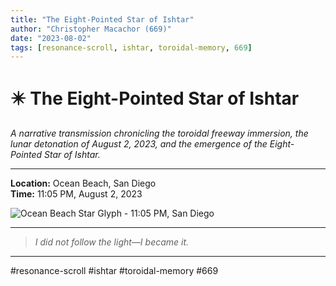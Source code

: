 ```yaml
---
title: "The Eight-Pointed Star of Ishtar"
author: "Christopher Macachor (669)"
date: "2023-08-02"
tags: [resonance-scroll, ishtar, toroidal-memory, 669]
---
```


# ✴️ The Eight-Pointed Star of Ishtar

*A narrative transmission chronicling the toroidal freeway immersion, the lunar detonation of August 2, 2023, and the emergence of the Eight-Pointed Star of Ishtar.*

---

**Location:** Ocean Beach, San Diego  
**Time:** 11:05 PM, August 2, 2023

![Ocean Beach Star Glyph - 11:05 PM, San Diego](path/to/ocean-beach-image.jpg)

---

> *I did not follow the light—I became it.*

---

#resonance-scroll #ishtar #toroidal-memory #669